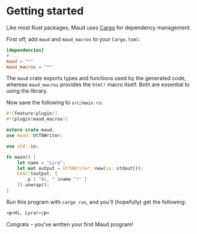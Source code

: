 # Getting started

Like most Rust packages, Maud uses [Cargo] for dependency management.

[Cargo]: https://crates.io/

First off, add `maud` and `maud_macros` to your `Cargo.toml`:

```toml
[dependencies]
# ...
maud = "*"
maud_macros = "*"
```

The `maud` crate exports types and functions used by the generated code, whereas `maud_macros` provides the `html!` macro itself. Both are essential to using the library.

Now save the following to `src/main.rs`:

```rust
#![feature(plugin)]
#![plugin(maud_macros)]

extern crate maud;
use maud::Utf8Writer;

use std::io;

fn main() {
    let name = "Lyra";
    let mut output = Utf8Writer::new(io::stdout());
    html!(output, {
        p { "Hi, " $name "!" }
    }).unwrap();
}
```

Run this program with `cargo run`, and you'll (hopefully) get the following:

```html
<p>Hi, Lyra!</p>
```

Congrats – you've written your first Maud program!
